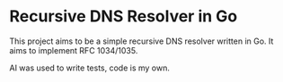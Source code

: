 # Recursive DNS Resolver in Go

This project aims to be a simple recursive DNS resolver written in Go.
It aims to implement RFC 1034/1035.

AI was used to write tests, code is my own.
